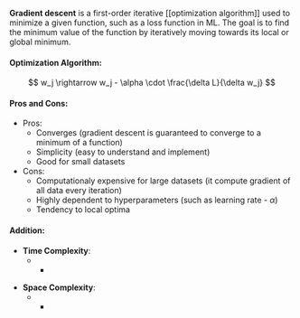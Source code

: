 **Gradient descent** is a first-order iterative [[optimization algorithm]] used to minimize a given function, such as a loss function in ML. The goal is to find the minimum value of the function by iteratively moving towards its local or global minimum.

#### Optimization Algorithm:
$$  
w_j \rightarrow w_j - \alpha \cdot \frac{\delta L}{\delta w_j}  
$$

#### Pros and Cons:

* Pros:
	* Converges (gradient descent is guaranteed to converge to a minimum of a function)
	* Simplicity (easy to understand and implement)
	* Good for small datasets
* Cons:
	* Computationaly expensive for large datasets (it compute gradient of all data every iteration)
	* Highly dependent to hyperparameters (such as learning rate - $\alpha$)
	* Tendency to local optima

#### Addition:

* **Time Complexity**:
	- -
- **Space Complexity**: 
	- -